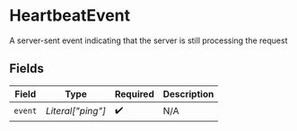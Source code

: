 # HeartbeatEvent

A server-sent event indicating that the server is still processing the request


## Fields

| Field              | Type               | Required           | Description        |
| ------------------ | ------------------ | ------------------ | ------------------ |
| `event`            | *Literal["ping"]*  | :heavy_check_mark: | N/A                |